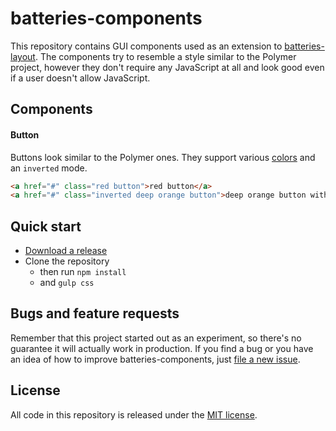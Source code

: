 # batteries-components

This repository contains GUI components used as an extension to [batteries-layout](https://github.com/batteries-css/batteries-layout). The components try to resemble a style similar to the Polymer project, however they don't require any JavaScript at all and look good  even if a user doesn't allow JavaScript. 


## Components

#### Button
Buttons look similar to the Polymer ones. They support various [colors](src/definitions/colors.less) and an `inverted` mode. 

```html
<a href="#" class="red button">red button</a>
<a href="#" class="inverted deep orange button">deep orange button with white background</a>
```


## Quick start

- [Download a release](https://github.com/batteries-css/batteries-components/releases/latest)
- Clone the repository
	- then run `npm install`
	- and `gulp css`


## Bugs and feature requests

Remember that this project started out as an experiment, so there's no guarantee it will actually work in production. If you find a bug or you have an idea of how to improve batteries-components, just [file a new issue](https://github.com/batteries-css/batteries-components/issues/new). 


## License

All code in this repository is released under the [MIT license](LICENSE). 
